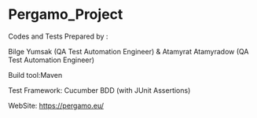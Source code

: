 # Pergamo_Project

Codes and Tests Prepared by : 

Bilge Yumsak (QA Test Automation Engineer)  &  Atamyrat Atamyradow (QA Test Automation Engineer) 

Build tool:Maven

Test Framework: Cucumber BDD (with JUnit Assertions)

WebSite: https://pergamo.eu/
